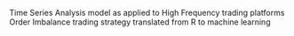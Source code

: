 Time Series Analysis model as applied to High Frequency trading platforms
Order Imbalance trading strategy translated from R to machine learning

